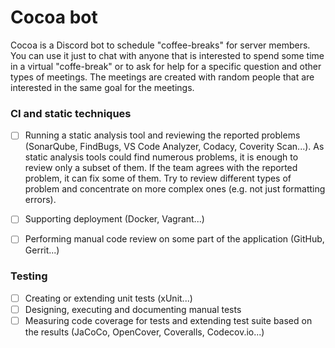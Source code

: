 # Cocoa bot

Cocoa is a Discord bot to schedule "coffee-breaks" for server members. You can use it just to chat with anyone that is interested to spend some time in a virtual "coffe-break" or to ask for help for a specific question and other types of meetings. The meetings are created with random people that are interested in the same goal for the meetings.


### CI and static techniques
- [ ] Running a static analysis tool and reviewing the reported problems (SonarQube, FindBugs, VS Code Analyzer, Codacy, Coverity Scan...). As static analysis tools could find numerous problems, it is enough to review only a subset of them. If the team agrees with the reported problem, it can fix some of them. Try to review different types of problem and concentrate on more complex ones (e.g. not just formatting errors).

- [ ] Supporting deployment (Docker, Vagrant...)
- [ ] Performing manual code review on some part of the application (GitHub, Gerrit...)


### Testing

- [ ] Creating or extending unit tests (xUnit...)
- [ ] Designing, executing and documenting manual tests
- [ ] Measuring code coverage for tests and extending test suite based on the results (JaCoCo, OpenCover, Coveralls, Codecov.io...)
